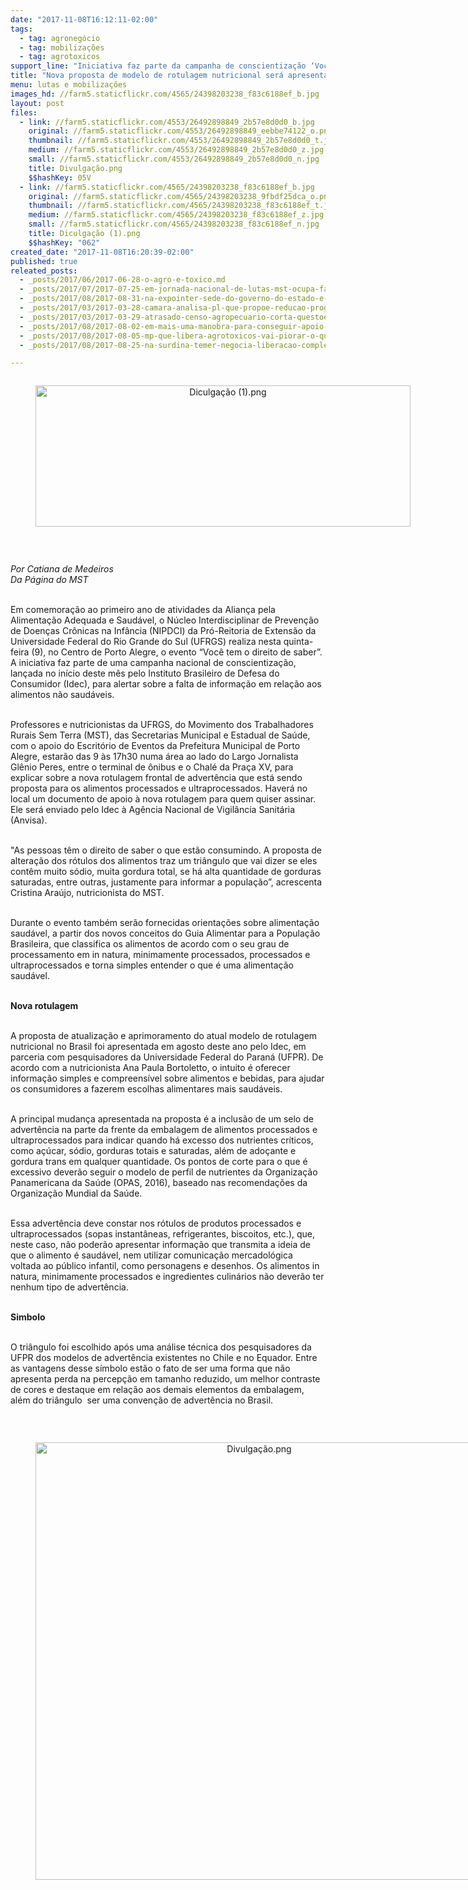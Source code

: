 ```yaml
---
date: "2017-11-08T16:12:11-02:00"
tags:
  - tag: agronegócio
  - tag: mobilizações
  - tag: agrotoxicos
support_line: "Iniciativa faz parte da campanha de conscientização ‘Você tem o direito de saber o que come’\n\n"
title: "Nova proposta de modelo de rotulagem nutricional será apresentada em Porto Alegre\n"
menu: lutas e mobilizações
images_hd: //farm5.staticflickr.com/4565/24398203238_f83c6188ef_b.jpg
layout: post
files:
  - link: //farm5.staticflickr.com/4553/26492898849_2b57e8d0d0_b.jpg
    original: //farm5.staticflickr.com/4553/26492898849_eebbe74122_o.png
    thumbnail: //farm5.staticflickr.com/4553/26492898849_2b57e8d0d0_t.jpg
    medium: //farm5.staticflickr.com/4553/26492898849_2b57e8d0d0_z.jpg
    small: //farm5.staticflickr.com/4553/26492898849_2b57e8d0d0_n.jpg
    title: Divulgação.png
    $$hashKey: 05V
  - link: //farm5.staticflickr.com/4565/24398203238_f83c6188ef_b.jpg
    original: //farm5.staticflickr.com/4565/24398203238_9fbdf25dca_o.png
    thumbnail: //farm5.staticflickr.com/4565/24398203238_f83c6188ef_t.jpg
    medium: //farm5.staticflickr.com/4565/24398203238_f83c6188ef_z.jpg
    small: //farm5.staticflickr.com/4565/24398203238_f83c6188ef_n.jpg
    title: Diculgação (1).png
    $$hashKey: "062"
created_date: "2017-11-08T16:20:39-02:00"
published: true
releated_posts:
  - _posts/2017/06/2017-06-28-o-agro-e-toxico.md
  - _posts/2017/07/2017-07-25-em-jornada-nacional-de-lutas-mst-ocupa-fazenda-de-ministro-blairo-maggi.md
  - _posts/2017/08/2017-08-31-na-expointer-sede-do-governo-do-estado-e-alvo-de-protesto-de-produtores-de-leite.md
  - _posts/2017/03/2017-03-28-camara-analisa-pl-que-propoe-reducao-progressiva-de-agrotoxicos.md
  - _posts/2017/03/2017-03-29-atrasado-censo-agropecuario-corta-questoes-relacionadas-a-agricultura-familiar.md
  - _posts/2017/08/2017-08-02-em-mais-uma-manobra-para-conseguir-apoio-temer-alivia-divida-de-ruralistas.md
  - _posts/2017/08/2017-08-05-mp-que-libera-agrotoxicos-vai-piorar-o-que-ja-e-ruim-diz-pesquisadora-da-fiocruz.md
  - _posts/2017/08/2017-08-25-na-surdina-temer-negocia-liberacao-completa-de-agrotoxicos.md

---
```

<div style="text-align:center">
<figure class="image" style="display:inline-block"><img alt="Diculgação (1).png" height="226" src="//farm5.staticflickr.com/4565/24398203238_f83c6188ef_b.jpg" width="600" />
<figcaption></figcaption>
</figure>
</div>

<p>&nbsp;</p>

<p><em>Por Catiana de Medeiros&nbsp;<br />
Da P&aacute;gina do MST</em></p>

<p><br />
Em comemora&ccedil;&atilde;o ao primeiro ano de atividades da Alian&ccedil;a pela Alimenta&ccedil;&atilde;o Adequada e Saud&aacute;vel, o N&uacute;cleo Interdisciplinar de Preven&ccedil;&atilde;o de Doen&ccedil;as Cr&ocirc;nicas na Inf&acirc;ncia (NIPDCI) da Pr&oacute;-Reitoria de Extens&atilde;o da Universidade Federal do Rio Grande do Sul (UFRGS) realiza nesta quinta-feira (9), no Centro de Porto Alegre, o evento &ldquo;Voc&ecirc; tem o direito de saber&rdquo;. A iniciativa faz parte de uma campanha nacional de conscientiza&ccedil;&atilde;o, lan&ccedil;ada no in&iacute;cio deste m&ecirc;s pelo Instituto Brasileiro de Defesa do Consumidor (Idec), para alertar sobre a falta de informa&ccedil;&atilde;o em rela&ccedil;&atilde;o aos alimentos n&atilde;o saud&aacute;veis.</p>

<p><br />
Professores e nutricionistas da UFRGS, do Movimento dos Trabalhadores Rurais Sem Terra (MST), das Secretarias Municipal e Estadual de Sa&uacute;de, com o apoio do Escrit&oacute;rio de Eventos da Prefeitura Municipal de Porto Alegre, estar&atilde;o das 9 &agrave;s 17h30 numa &aacute;rea ao lado do Largo Jornalista Gl&ecirc;nio Peres, entre o terminal de &ocirc;nibus e o Chal&eacute; da Pra&ccedil;a XV, para explicar sobre a nova rotulagem frontal de advert&ecirc;ncia que est&aacute; sendo proposta para os alimentos processados e ultraprocessados. Haver&aacute; no local um documento de apoio &agrave; nova rotulagem para quem quiser assinar. Ele ser&aacute; enviado pelo Idec &agrave; Ag&ecirc;ncia Nacional de Vigil&acirc;ncia Sanit&aacute;ria (Anvisa).</p>

<p><br />
&quot;As pessoas t&ecirc;m o direito de saber o que est&atilde;o consumindo. A proposta de altera&ccedil;&atilde;o dos r&oacute;tulos dos alimentos traz um tri&acirc;ngulo que vai dizer se eles cont&ecirc;m muito s&oacute;dio, muita gordura total, se h&aacute; alta quantidade de gorduras saturadas, entre outras, justamente para informar a popula&ccedil;&atilde;o&rdquo;, acrescenta Cristina Ara&uacute;jo, nutricionista do MST.</p>

<p><br />
Durante o evento tamb&eacute;m ser&atilde;o fornecidas orienta&ccedil;&otilde;es sobre alimenta&ccedil;&atilde;o saud&aacute;vel, a partir dos novos conceitos do Guia Alimentar para a Popula&ccedil;&atilde;o Brasileira, que classifica os alimentos de acordo com o seu grau de processamento em in natura, minimamente processados, processados e ultraprocessados e torna simples entender o que &eacute; uma alimenta&ccedil;&atilde;o saud&aacute;vel.</p>

<p><br />
<strong>Nova rotulagem</strong></p>

<p><br />
A proposta de atualiza&ccedil;&atilde;o e aprimoramento do atual modelo de rotulagem nutricional no Brasil foi apresentada em agosto deste ano pelo Idec, em parceria com pesquisadores da Universidade Federal do Paran&aacute; (UFPR). De acordo com a nutricionista Ana Paula Bortoletto, o intuito &eacute; oferecer informa&ccedil;&atilde;o simples e compreens&iacute;vel sobre alimentos e bebidas, para ajudar os consumidores a fazerem escolhas alimentares mais saud&aacute;veis.</p>

<p><br />
A principal mudan&ccedil;a apresentada na proposta &eacute; a inclus&atilde;o de um selo de advert&ecirc;ncia na parte da frente da embalagem de alimentos processados e ultraprocessados para indicar quando h&aacute; excesso dos nutrientes cr&iacute;ticos, como a&ccedil;&uacute;car, s&oacute;dio, gorduras totais e saturadas, al&eacute;m de ado&ccedil;ante e gordura trans em qualquer quantidade. Os pontos de corte para o que &eacute; excessivo dever&atilde;o seguir o modelo de perfil de nutrientes da Organiza&ccedil;&atilde;o Panamericana da Sa&uacute;de (OPAS, 2016), baseado nas recomenda&ccedil;&otilde;es da Organiza&ccedil;&atilde;o Mundial da Sa&uacute;de.</p>

<p><br />
Essa advert&ecirc;ncia deve constar nos r&oacute;tulos de produtos processados e ultraprocessados (sopas instant&acirc;neas, refrigerantes, biscoitos, etc.), que, neste caso, n&atilde;o poder&atilde;o apresentar informa&ccedil;&atilde;o que transmita a ideia de que o alimento &eacute; saud&aacute;vel, nem utilizar comunica&ccedil;&atilde;o mercadol&oacute;gica voltada ao p&uacute;blico infantil, como personagens e desenhos. Os alimentos in natura, minimamente processados e ingredientes culin&aacute;rios n&atilde;o dever&atilde;o ter nenhum tipo de advert&ecirc;ncia.</p>

<p><br />
<strong>Simbolo</strong></p>

<p><br />
O tri&acirc;ngulo foi escolhido ap&oacute;s uma an&aacute;lise t&eacute;cnica dos pesquisadores da UFPR dos modelos de advert&ecirc;ncia existentes no Chile e no Equador. Entre as vantagens desse s&iacute;mbolo est&atilde;o o fato de ser uma forma que n&atilde;o apresenta perda na percep&ccedil;&atilde;o em tamanho reduzido, um melhor contraste de cores e destaque em rela&ccedil;&atilde;o aos demais elementos da embalagem, al&eacute;m do tri&acirc;ngulo&nbsp; ser uma conven&ccedil;&atilde;o de advert&ecirc;ncia no Brasil.</p>

<p>&nbsp;</p>

<div style="text-align:center">
<figure class="image" style="display:inline-block"><img alt="Divulgação.png" height="700" src="//farm5.staticflickr.com/4553/26492898849_2b57e8d0d0_b.jpg" width="700" />
<figcaption></figcaption>
</figure>
</div>
